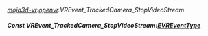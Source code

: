 _[mojo3d-vr](../../modules/mojo3d-vr/mojo3d-vr-module.md):[openvr](openvr:).VREvent\_TrackedCamera\_StopVideoStream_
##### Const VREvent\_TrackedCamera\_StopVideoStream:[EVREventType](../../modules/mojo3d-vr/openvr-evreventtype.md)

